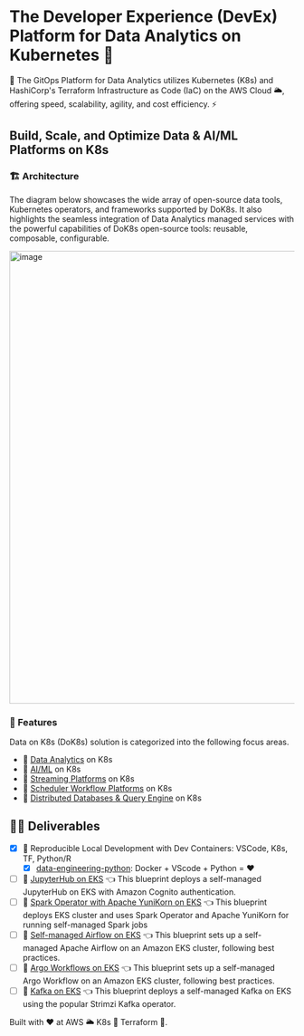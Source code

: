 # The Developer Experience (DevEx) Platform for Data Analytics on Kubernetes 🚀

🎯 The GitOps Platform for Data Analytics utilizes Kubernetes (K8s) and HashiCorp's Terraform Infrastructure as Code (IaC) on the AWS Cloud 🌥️, offering speed, scalability, agility, and cost efficiency. ⚡

## Build, Scale, and Optimize Data & AI/ML Platforms on K8s

### 🏗️ Architecture
The diagram below showcases the wide array of open-source data tools, Kubernetes operators, and frameworks supported by DoK8s. It also highlights the seamless integration of Data Analytics managed services with the powerful capabilities of DoK8s open-source tools: reusable, composable, configurable.

<img width="800" alt="image" src="architecture/DevEx-Architecture.png">

### 🌟 Features
Data on K8s (DoK8s) solution is categorized into the following focus areas.

* 🎯 [Data Analytics](docs/blueprints/data-analytics) on K8s
* 🎯 [AI/ML](docs/blueprints/ai-ml) on K8s
* 🎯 [Streaming Platforms](docs/blueprints/streaming-platforms) on K8s
* 🎯 [Scheduler Workflow Platforms](docs/blueprints/job-schedulers) on K8s
* 🎯 [Distributed Databases & Query Engine](docs/blueprints/distributed-databases) on K8s

## 🏃‍♀️ Deliverables

* [x] 🚀 Reproducible Local Development with Dev Containers: VSCode, K8s, TF, Python/R
  * [x] [data-engineering-python](.devcontainer/data-engineering-python): Docker + VScode + Python = ❤️
* [ ] 🚀 [JupyterHub on EKS](docs/blueprints/ai-ml/jupyterhub) 👈 This blueprint deploys a self-managed JupyterHub on EKS with Amazon Cognito authentication.
* [ ] 🚀 [Spark Operator with Apache YuniKorn on EKS](docs/blueprints/data-analytics/spark-operator-yunikorn) 👈 This blueprint deploys EKS cluster and uses Spark Operator and Apache YuniKorn for running self-managed Spark jobs
* [ ] 🚀 [Self-managed Airflow on EKS](docs/blueprints/job-schedulers/self-managed-airflow) 👈 This blueprint sets up a self-managed Apache Airflow on an Amazon EKS cluster, following best practices.
* [ ] 🚀 [Argo Workflows on EKS](docs/blueprints/job-schedulers/argo-workflows-eks) 👈 This blueprint sets up a self-managed Argo Workflow on an Amazon EKS cluster, following best practices.
* [ ] 🚀 [Kafka on EKS](docs/blueprints/streaming-platforms/kafka) 👈 This blueprint deploys a self-managed Kafka on EKS using the popular Strimzi Kafka operator.

Built with ❤️ at AWS 🌥️ K8s 🌟 Terraform 🚀.